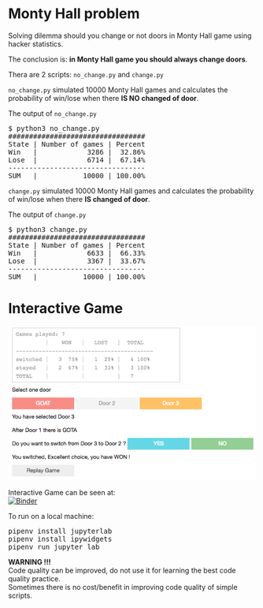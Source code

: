 # Monty Hall problem

Solving dilemma should you change or not doors in Monty Hall game using hacker statistics.

The conclusion is: **in Monty Hall game you should always change doors**.

Thera are 2 scripts: `no_change.py` and `change.py`

`no_change.py` simulated 10000 Monty Hall games and calculates the probability of win/lose when there **IS NO changed of door**.

The output of `no_change.py`

<pre>
$ python3 no_change.py 
#################################
State | Number of games | Percent
Win   |            3286 |  32.86%
Lose  |            6714 |  67.14%
---------------------------------
SUM   |           10000 | 100.00%
</pre>

`change.py` simulated 10000 Monty Hall games and calculates the probability of win/lose when there **IS changed of door**.

The output of `change.py`

<pre>
$ python3 change.py 
#################################
State | Number of games | Percent
Win   |            6633 |  66.33%
Lose  |            3367 |  33.67%
---------------------------------
SUM   |           10000 | 100.00%
</pre>

# Interactive Game 

![game ScreenShot](img/game_screenShot.png)

Interactive Game can be seen at:  
[![Binder](https://mybinder.org/badge.svg)](https://mybinder.org/v2/gh/sasa-buklijas/Monty_Hall_problem/master?filepath=Monty_Hall_Interactive.ipynb)

To run on a local machine:

<pre>
pipenv install jupyterlab
pipenv install ipywidgets
pipenv run jupyter lab
</pre>

**WARNING !!!**  
Code quality can be improved, do not use it for learning the best code quality practice.   
Sometimes there is no cost/benefit in improving code quality of simple scripts.